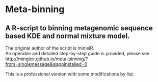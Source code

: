 # Meta-binning
## A R-script to binning metagenomic sequence based KDE and normal mixture model.<br>

The original author of the script is minleiR.<br>
An operable and detailed step-by-step guide is provided, please see http://mingleir.github.io/meta-binning/?from=singlemessage&isappinstalled=0 <br>

This is a professional version with some modifications by liqi.<br>

